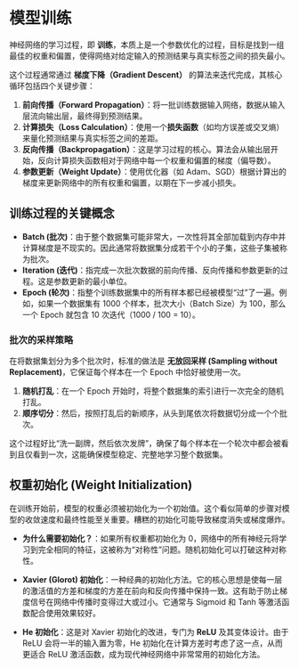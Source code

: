 # 模型训练

神经网络的学习过程，即 **训练**，本质上是一个参数优化的过程，目标是找到一组最佳的权重和偏置，使得网络对给定输入的预测结果与真实标签之间的损失最小。

这个过程通常通过 **梯度下降（Gradient Descent）** 的算法来迭代完成，其核心循环包括四个关键步骤：

1.  **前向传播（Forward Propagation）**：将一批训练数据输入网络，数据从输入层流向输出层，最终得到预测结果。
2.  **计算损失（Loss Calculation）**：使用一个**损失函数**（如均方误差或交叉熵）来量化预测结果与真实标签之间的差距。
3.  **反向传播（Backpropagation）**：这是学习过程的核心。算法会从输出层开始，反向计算损失函数相对于网络中每一个权重和偏置的梯度（偏导数）。
4.  **参数更新（Weight Update）**：使用优化器（如 Adam、SGD）根据计算出的梯度来更新网络中的所有权重和偏置，以期在下一步减小损失。

## 训练过程的关键概念

- **Batch (批次)**：由于整个数据集可能非常大，一次性将其全部加载到内存中并计算梯度是不现实的。因此通常将数据集分成若干个小的子集，这些子集被称为批次。
- **Iteration (迭代)**：指完成一次批次数据的前向传播、反向传播和参数更新的过程。这是参数更新的最小单位。
- **Epoch (轮次)**：指整个训练数据集中的所有样本都已经被模型“过”了一遍。例如，如果一个数据集有 1000 个样本，批次大小（Batch Size）为 100，那么一个 Epoch 就包含 10 次迭代（1000 / 100 = 10）。

### 批次的采样策略

在将数据集划分为多个批次时，标准的做法是 **无放回采样 (Sampling without Replacement)**，它保证每个样本在一个 Epoch 中恰好被使用一次。

1.  **随机打乱**：在一个 Epoch 开始时，将整个数据集的索引进行一次完全的随机打乱。
2.  **顺序切分**：然后，按照打乱后的新顺序，从头到尾依次将数据切分成一个个批次。

这个过程好比“洗一副牌，然后依次发牌”，确保了每个样本在一个轮次中都会被看到且仅看到一次，这能确保模型稳定、完整地学习整个数据集。

## 权重初始化 (Weight Initialization)

在训练开始前，模型的权重必须被初始化为一个初始值。这个看似简单的步骤对模型的收敛速度和最终性能至关重要。糟糕的初始化可能导致梯度消失或梯度爆炸。

- **为什么需要初始化？**：如果所有权重都初始化为 0，网络中的所有神经元将学习到完全相同的特征，这被称为“对称性”问题。随机初始化可以打破这种对称性。

- **Xavier (Glorot) 初始化**：一种经典的初始化方法。它的核心思想是使每一层的激活值的方差和梯度的方差在前向和反向传播中保持一致。这有助于防止梯度信号在网络中传播时变得过大或过小。它通常与 Sigmoid 和 Tanh 等激活函数配合使用效果较好。

- **He 初始化**：这是对 Xavier 初始化的改进，专门为 **ReLU** 及其变体设计。由于 ReLU 会将一半的输入置为零，He 初始化在计算方差时考虑了这一点，从而更适合 ReLU 激活函数，成为现代神经网络中非常常用的初始化方法。